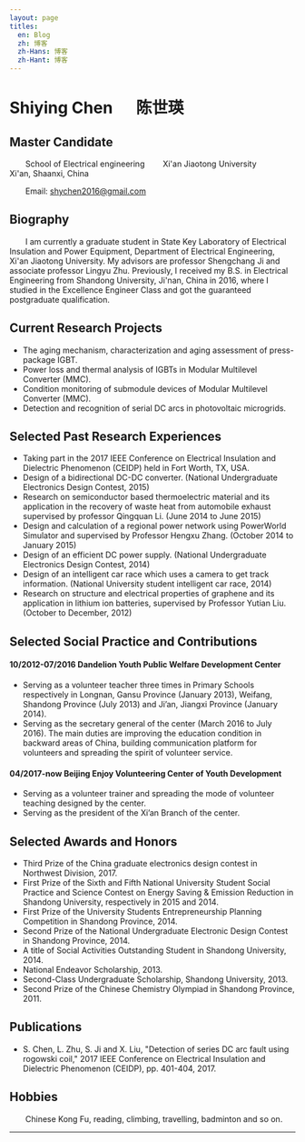 ```yaml
---
layout: page
titles:
  en: Blog
  zh: 博客
  zh-Hans: 博客
  zh-Hant: 博客
---
```


# __Shiying Chen &emsp; 陈世瑛__

## __Master Candidate__
&emsp;&emsp;School of Electrical engineering 
&emsp;&emsp;Xi'an Jiaotong University 
&emsp;&emsp;Xi'an, Shaanxi, China 

&emsp;&emsp;Email: shychen2016@gmail.com

## __Biography__
&emsp;&emsp;I am currently a graduate student in State Key Laboratory of Electrical Insulation and Power Equipment, Department of Electrical Engineering, Xi'an Jiaotong University. My advisors are professor Shengchang Ji and associate professor Lingyu Zhu. Previously, I received my B.S. in Electrical Engineering from Shandong University, Ji'nan, China in 2016, where I studied in the Excellence Engineer Class and got the guaranteed postgraduate qualification. 

## __Current Research Projects__
* The aging mechanism, characterization and aging assessment of press-package IGBT.
* Power loss and thermal analysis of IGBTs in Modular Multilevel Converter (MMC).
* Condition monitoring of submodule devices of Modular Multilevel Converter (MMC).
* Detection and recognition of serial DC arcs in photovoltaic microgrids.

## __Selected Past Research Experiences__

* Taking part in the 2017 IEEE Conference on Electrical Insulation and Dielectric Phenomenon (CEIDP) held in Fort Worth, TX, USA.
* Design of a bidirectional DC-DC converter. (National Undergraduate Electronics Design Contest, 2015)
* Research on semiconductor based thermoelectric material and its application in the recovery of waste heat from automobile exhaust supervised by professor Qingquan Li. (June 2014 to June 2015)
* Design and calculation of a regional power network using PowerWorld Simulator and supervised by Professor Hengxu Zhang. (October 2014 to January 2015)
* Design of an efficient DC power supply. (National Undergraduate Electronics Design Contest, 2014)
* Design of an intelligent car race which uses a camera to get track information. (National University student intelligent car race, 2014)
* Research on structure and electrical properties of graphene and its application in lithium ion batteries, supervised by Professor Yutian Liu. (October to December, 2012)

## __Selected Social Practice and Contributions__
#### __10/2012-07/2016 Dandelion Youth Public Welfare Development Center__
* Serving as a volunteer teacher three times in Primary Schools respectively in Longnan, Gansu Province (January 2013), Weifang, Shandong Province (July 2013) and Ji’an, Jiangxi Province (January 2014).
* Serving as the secretary general of the center (March 2016 to July 2016). The main duties are improving the education condition in backward areas of China, building communication platform for volunteers and spreading the spirit of volunteer service.

#### __04/2017-now Beijing Enjoy Volunteering Center of Youth Development__
* Serving as a volunteer trainer and spreading the mode of volunteer teaching designed by the center.
* Serving as the president of the Xi’an Branch of the center.

## __Selected Awards and Honors__
* Third Prize of the China graduate electronics design contest in Northwest Division, 2017.
* First Prize of the Sixth and Fifth National University Student Social Practice and Science Contest on Energy Saving & Emission Reduction in Shandong University, respectively in 2015 and 2014.
* First Prize of the University Students Entrepreneurship Planning Competition in Shandong Province, 2014.
* Second Prize of the National Undergraduate Electronic Design Contest in Shandong Province, 2014.
* A title of Social Activities Outstanding Student in Shandong University, 2014.
* National Endeavor Scholarship, 2013.
* Second-Class Undergraduate Scholarship, Shandong University, 2013.
* Second Prize of the Chinese Chemistry Olympiad in Shandong Province, 2011.

## __Publications__
* S. Chen, L. Zhu, S. Ji and X. Liu, "Detection of series DC arc fault using rogowski coil," 2017 IEEE Conference on Electrical Insulation and Dielectric Phenomenon (CEIDP), pp. 401-404, 2017.

## __Hobbies__

&emsp;&emsp;Chinese Kong Fu, reading, climbing, travelling, badminton and so on.

----------

